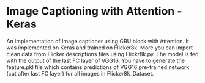 # Image Captioning with Attention - Keras

An implementation of Image captioner using GRU block with Attention. It was implemented on Keras and trained on Flicker8k. More you can import clean data from Flicker descriptions files using Flickr8k.py. The model is fed with the output of the last FC layer of VGG16. You have to generate the feature.pkl file which contains predictions of VGG16 pre-trained network (cut after last FC layer) for all images in Flicker8k_Dataset.
